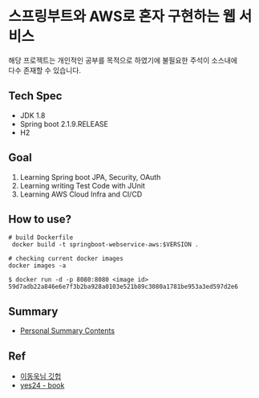 # 스프링부트와 AWS로 혼자 구현하는 웹 서비스

해당 프로젝트는 개인적인 공부를 목적으로 하였기에 불필요한 주석이 소스내에  
다수 존재할 수 있습니다.

## Tech Spec

- JDK 1.8
- Spring boot 2.1.9.RELEASE 
- H2

## Goal

1. Learning Spring boot JPA, Security, OAuth
2. Learning writing Test Code with JUnit
3. Learning AWS Cloud Infra and CI/CD

## How to use?

```docker
# build Dockerfile
 docker build -t springboot-webservice-aws:$VERSION .
```

```docker
# checking current docker images
docker images -a
```

```docker
$ docker run -d -p 8080:8080 <image id>
59d7adb22a846e6e7f3b2ba928a0103e521b89c3080a1781be953a3ed597d2e6
```

## Summary

- [Personal Summary Contents](https://chipped-moat-7da.notion.site/AWS-dd2df40406fd45b4bcf5f09dd693dbe6)

## Ref

- [이동욱님 깃헙](https://github.com/jojoldu/freelec-springboot2-webservice)
- [yes24 - book](http://www.yes24.com/Product/Goods/83849117)
